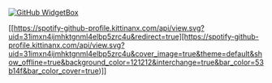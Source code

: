 [![GitHub WidgetBox](https://github-widgetbox.vercel.app/api/profile?username=kysage1&data=followers,repositories,stars,commits&theme=nautilus)](https://github.com/kysage1)

[[https://spotify-github-profile.kittinanx.com/api/view.svg?uid=31imxn4ijmhktgnml4elbp5zrc4u&redirect=true][https://spotify-github-profile.kittinanx.com/api/view.svg?uid=31imxn4ijmhktgnml4elbp5zrc4u&cover_image=true&theme=default&show_offline=true&background_color=121212&interchange=true&bar_color=53b14f&bar_color_cover=true)]]
